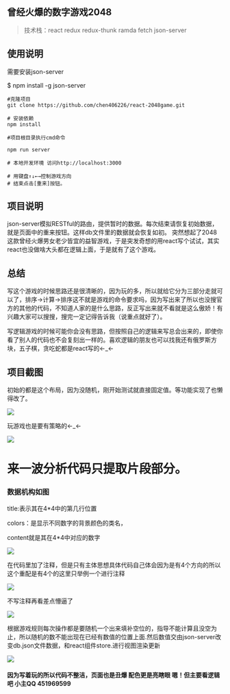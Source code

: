 ## 曾经火爆的数字游戏2048

> 技术栈：react redux redux-thunk ramda fetch  json-server 

## 使用说明

需要安装json-server

$ npm install -g json-server

```
#克隆项目
git clone https://github.com/chen406226/react-2048game.git

# 安装依赖
npm install

#项目根目录执行cmd命令

npm run server

# 本地开发环境 访问http://localhost:3000

# 用键盘↑↓←→控制游戏方向
# 结束点击[重来]按钮。
```

## 项目说明
json-server模拟RESTful的路由，提供暂时的数据。每次结束请恢复初始数据，就是页面中的重来按钮。这样db文件里的数据就会恢复如初。
突然想起了2048这款曾经火爆男女老少皆宜的益智游戏，于是突发奇想的用react写个试试，其实react也没做啥大头都在逻辑上面，于是就有了这个游戏。

## 总结
写这个游戏的时候思路还是很清晰的，因为玩的多，所以就给它分为三部分走就可以了，排序→计算→排序这不就是游戏的命令要求吗，因为写出来了所以也没搜官方的其他的代码，不知道人家的是什么思路，反正写出来就不看就是这么傲娇！有兴趣大家可以搜搜，搜完一定记得告诉我（说重点就好了）。

写逻辑游戏的时候可能你会没有思路，但按照自己的逻辑来写总会出来的，即使你看了别人的代码也不会复刻出一样的。喜欢逻辑的朋友也可以找我还有俄罗斯方块，五子棋，贪吃蛇都是react写的←_←

## 项目截图

初始的都是这个布局，因为没随机，刚开始测试就直接固定值。等功能实现了也懒得改了。

![](picture/01.png)

玩游戏也是要有策略的←_←

![](picture/02.png)

# 来一波分析代码只提取片段部分。

### 数据机构如图

title:表示其在4*4中的第几行位置

colors：是显示不同数字的背景颜色的类名，

content就是其在4*4中对应的数字

![](picture/03.png)

在代码里加了注释，但是只有主体思想具体代码自己体会因为是有4个方向的所以这个重配是有4个的这里只举例一个进行注释

![](picture/04.png)


不写注释再看差点懵逼了

![](picture/05.png)

根据游戏规则每次操作都是要随机一个出来填补空位的，指导不能计算且没空为止，所以随机的数不能出现在已经有数值的位置上面.然后数值交由json-server改变db.json文件数据，和react组件store.进行视图渲染更新

![](picture/06.png)

#### 因为写着玩的所以代码不整洁，页面也是丑爆 配色更是亮瞎眼 嗯！但主要看逻辑吧  小主QQ 451969599
